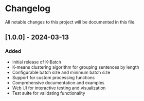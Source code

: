# Changelog

All notable changes to this project will be documented in this file.

## [1.0.0] - 2024-03-13

### Added
- Initial release of K-Batch
- K-means clustering algorithm for grouping sentences by length
- Configurable batch size and minimum batch size
- Support for custom processing functions
- Comprehensive documentation and examples
- Web UI for interactive testing and visualization
- Test suite for validating functionality
